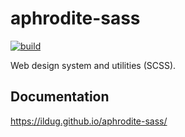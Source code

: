 # aphrodite-sass

[![build](https://github.com/ilDug/aphrodite-sass/actions/workflows/build.yaml/badge.svg)](https://github.com/ilDug/aphrodite-sass/actions/workflows/build.yaml)

Web design system  and utilities (SCSS).

## Documentation

https://ildug.github.io/aphrodite-sass/
